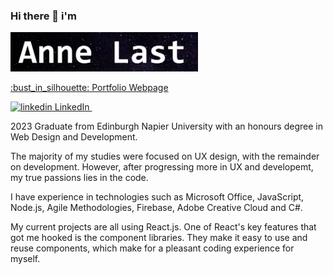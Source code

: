 

### Hi there 👋 i'm 

<img
  src="anne last.png"
  alt="Alt text"
  title="Optional title"
  style="display: inline-block; margin: 0 auto; max-width: 300px">

<p>
  <a href ="https://alast202.github.io/AnneLPortfolio"/>:bust_in_silhouette: Portfolio Webpage 
  </a>
</p>


<p>
  <a href="https://www.linkedin.com/in/anne-last/" rel="nofollow noreferrer">
    <img src="https://i.stack.imgur.com/gVE0j.png" alt="linkedin"> LinkedIn
  </a> &nbsp; 
  
</p>

2023 Graduate from Edinburgh Napier University with an honours degree in Web Design and Development.

The majority of my studies were focused on UX design, with the remainder on development. However, after progressing more in UX and developemt, my true passions lies in the code.

I have experience in technologies such as Microsoft Office, JavaScript, Node.js, Agile Methodologies, Firebase,  Adobe Creative Cloud and C#.

My current projects are all using React.js. One of React's key features that got me hooked is the component libraries. They make it easy to use and reuse components, which make for a pleasant coding experience for myself.






<!--6
Here are some ideas to get you started:

- 🔭 I’m currently working on ...
- 🌱 I’m currently learning ...
- 👯 I’m looking to collaborate on ...
- 🤔 I’m looking for help with ...
- 💬 Ask me about ...
- 📫 How to reach me: ...
- 😄 Pronouns: ...
- ⚡ Fun fact: ...
-->



